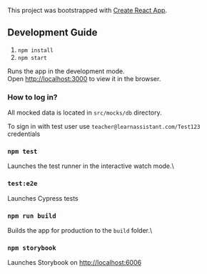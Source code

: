 This project was bootstrapped with [Create React App](https://github.com/facebook/create-react-app).

## Development Guide
1. `npm install`
2. `npm start`

Runs the app in the development mode.\
Open [http://localhost:3000](http://localhost:3000) to view it in the browser.

### How to log in?
All mocked data is located in `src/mocks/db` directory. 

To sign in with test user use `teacher@learnassistant.com/Test123` credentials

### `npm test`
Launches the test runner in the interactive watch mode.\

### `test:e2e` 
Launches Cypress tests

### `npm run build`
Builds the app for production to the `build` folder.\

### `npm storybook`
Launches Storybook on [http://localhost:6006](http://localhost:6006) 